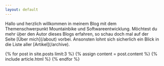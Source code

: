 ```yaml
---
layout: default
---
```


<div class="teaser" markdown="1">
Hallo und herzlich willkommen in meinem Blog mit dem Themenschwerpunkt Mountainbike und Softwareentwicklung. Möchtest du mehr über den Autor dieses Blogs erfahren, so schau doch mal auf der Seite [Über mich](/about) vorbei. Ansonsten lohnt sich sicherlich ein Blick in die  Liste aller [Artikel](/archive).
</div>

{% for post in site.posts limit:3 %}
  {% assign content = post.content %}
  {% include article.html %}
{% endfor %}
